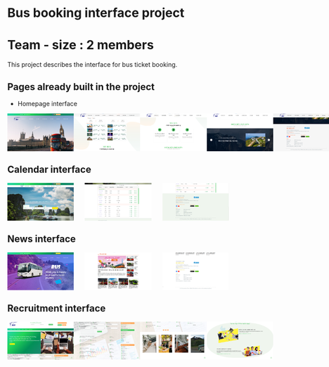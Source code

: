 # Bus booking interface project

# Team - size : 2 members

This project describes the interface for bus ticket booking.

## Pages already built in the project

-   Homepage interface

<div style="display: flex; justify-content: space-between;">
  <img src="./images/homepage1.png" width="30%">
  <img src="./images/homepage2.png" width="30%">
  <img src="./images/homepage3.png" width="30%">
  <img src="./images/homepage4.png" width="30%">
  <img src="./images/homepage5.png" width="30%">
</div>

## Calendar interface

<div style="display: flex; justify-content: space-between;">
   <img src="./images/calendar1.png" width="30%">
   <img src="./images/calendar2.png" width="30%">
   <img src="./images/calendar3.png" width="30%">
</div>

## News interface

<div style="display: flex; justify-content: space-between;">
   <img src="./images/news1.png" width="30%">
   <img src="./images/news2.png" width="30%">
   <img src="./images/news3.png" width="30%">
</div>

## Recruitment interface

<div style="display: flex; justify-content: space-between;">
   <img src="./images/recruitment1.png" width="30%">
   <img src="./images/recruitment2.png" width="30%">
   <img src="./images/recruitment3.png" width="30%">
   <img src="./images/recruitment4.png" width="30%">
</div>
